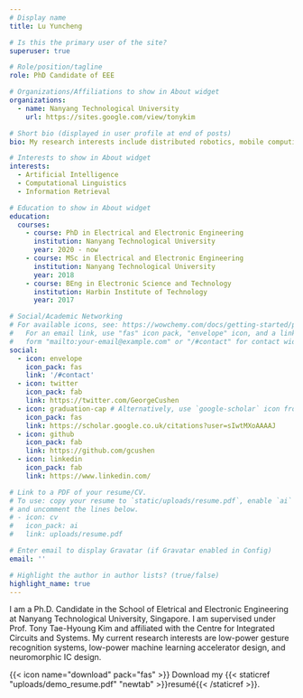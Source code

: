 ```yaml
---
# Display name
title: Lu Yuncheng

# Is this the primary user of the site?
superuser: true

# Role/position/tagline
role: PhD Candidate of EEE

# Organizations/Affiliations to show in About widget
organizations:
  - name: Nanyang Technological University
    url: https://sites.google.com/view/tonykim

# Short bio (displayed in user profile at end of posts)
bio: My research interests include distributed robotics, mobile computing and programmable matter.

# Interests to show in About widget
interests:
  - Artificial Intelligence
  - Computational Linguistics
  - Information Retrieval

# Education to show in About widget
education:
  courses:
    - course: PhD in Electrical and Electronic Engineering
      institution: Nanyang Technological University
      year: 2020 - now
    - course: MSc in Electrical and Electronic Engineering
      institution: Nanyang Technological University
      year: 2018
    - course: BEng in Electronic Science and Technology
      institution: Harbin Institute of Technology 
      year: 2017

# Social/Academic Networking
# For available icons, see: https://wowchemy.com/docs/getting-started/page-builder/#icons
#   For an email link, use "fas" icon pack, "envelope" icon, and a link in the
#   form "mailto:your-email@example.com" or "/#contact" for contact widget.
social:
  - icon: envelope
    icon_pack: fas
    link: '/#contact'
  - icon: twitter
    icon_pack: fab
    link: https://twitter.com/GeorgeCushen
  - icon: graduation-cap # Alternatively, use `google-scholar` icon from `ai` icon pack
    icon_pack: fas
    link: https://scholar.google.co.uk/citations?user=sIwtMXoAAAAJ
  - icon: github
    icon_pack: fab
    link: https://github.com/gcushen
  - icon: linkedin
    icon_pack: fab
    link: https://www.linkedin.com/

# Link to a PDF of your resume/CV.
# To use: copy your resume to `static/uploads/resume.pdf`, enable `ai` icons in `params.toml`,
# and uncomment the lines below.
# - icon: cv
#   icon_pack: ai
#   link: uploads/resume.pdf

# Enter email to display Gravatar (if Gravatar enabled in Config)
email: ''

# Highlight the author in author lists? (true/false)
highlight_name: true
---
```


I am a Ph.D. Candidate in the School of Eletrical and Electronic Engineering at Nanyang Technological University, Singapore. I am supervised under Prof. Tony Tae-Hyoung Kim and affiliated with the Centre for Integrated Circuits and Systems. My current research interests are low-power gesture recognition systems, low-power machine learning accelerator design, and neuromorphic IC design. 


{{< icon name="download" pack="fas" >}} Download my {{< staticref "uploads/demo_resume.pdf" "newtab" >}}resumé{{< /staticref >}}.
